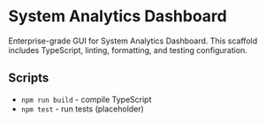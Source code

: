 # System Analytics Dashboard

Enterprise-grade GUI for System Analytics Dashboard. This scaffold includes TypeScript, linting, formatting, and testing configuration.

## Scripts
- `npm run build` - compile TypeScript
- `npm test` - run tests (placeholder)
